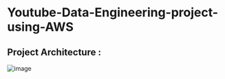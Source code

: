 # Youtube-Data-Engineering-project-using-AWS

## Project Architecture :
![image](https://github.com/abhi-nilekar/Youtube-Data-Engineering-project-using-AWS/assets/24265534/6c30cc9a-c954-41ac-a9eb-6a39150d855b)
